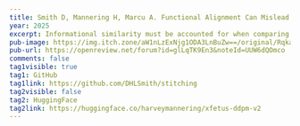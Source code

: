 ```yaml
---
title: Smith D, Mannering H, Marcu A. Functional Alignment Can Mislead: Examining Model Stitching. In Forty-second International Conference on Machine Learning (ICML 2025 Spotlight Paper).
year: 2025
excerpt: Informational similarity must be accounted for when comparing models; model stitching does not do this.
pub-image: https://img.itch.zone/aW1nLzExNjg1ODA3LnBuZw==/original/RqkaR2.png
pub-url: https://openreview.net/forum?id=glLqTK9En3&noteId=UUW6dQOmco
comments: false
tag1visible: true
tag1: GitHub
tag1link: https://github.com/DHLSmith/stitching
tag2visible: false
tag2: HuggingFace
tag2link: https://huggingface.co/harveymannering/xfetus-ddpm-v2
---
```


